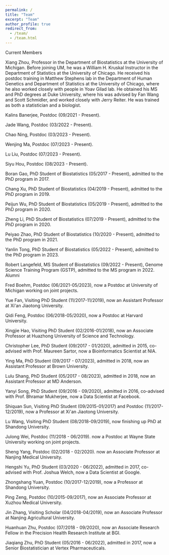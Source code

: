 ```yaml
---
permalink: /
title: "Team"
excerpt: "Team"
author_profile: true
redirect_from: 
  - /team/
  - /team.html
---
```



Current Members

Xiang Zhou, Professor in the Department of Biostatistics at the University of Michigan. Before joining UM, he was a William H. Kruskal Instructor in the Department of Statistics at the University of Chicago. He received his postdoc training in Matthew Stephens lab in the Department of Human Genetics and Department of Statistics at the University of Chicago, where he also worked closely with people in Yoav Gilad lab. He obtained his MS and PhD degrees at Duke University, where his was advised by Fan Wang and Scott Schmidler, and worked closely with Jerry Reiter. He was trained as both a statistician and a biologist.

Kalins Banerjee, Postdoc (09/2021 - Present).

Jade Wang, Postdoc (03/2022 - Present).

Chao Ning, Postdoc (03/2023 - Present).

Wenjing Ma, Postdoc (07/2023 - Present).

Lu Liu, Postdoc (07/2023 - Present).

Siyu Hou, Postdoc (08/2023 - Present).

Boran Gao, PhD Student of Biostatistics (05/2017 - Present), admitted to the PhD program in 2017.

Chang Xu, PhD Student of Biostatistics (04/2019 - Present), admitted to the PhD program in 2019.

Peijun Wu, PhD Student of Biostatistics (05/2019 - Present), admitted to the PhD program in 2020.

Zheng Li, PhD Student of Biostatistics (07/2019 - Present), admitted to the PhD program in 2020.

Peiyao Zhao, PhD Student of Biostatistics (10/2020 - Present), admitted to the PhD program in 2021.

Yanlin Tong, PhD Student of Biostatistics (05/2022 - Present), admitted to the PhD program in 2023.

Robert Langefeld, MS Student of Biostatistics (09/2022 - Present), Genome Science Training Program (GSTP), admitted to the MS program in 2022.
Alumni

Fred Boehm, Postdoc (06/2021-05/2023), now a Postdoc at University of Michigan working on joint projects.

Yue Fan, Visiting PhD Student (11/2017-11/2019), now an Assistant Professor at Xi'an Jiaotong University.

Qidi Feng, Postdoc (06/2018-05/2020), now a Postdoc at Harvard University.

Xingjie Hao, Visiting PhD Student (02/2016-01/2018), now an Associate Professor at Huazhong University of Science and Technology.

Christopher Lee, PhD Student (09/2017 - 01/2020), admitted in 2015, co-advised with Prof. Maureen Sartor, now a Bioinformatics Scientist at NIA.

Ying Ma, PhD Student (09/2017 - 07/2023), admitted in 2018, now an Assistant Professor at Brown University.

Lulu Shang, PhD Student (05/2017 - 08/2023), admitted in 2018, now an Assistant Professor at MD Anderson.

Yanyi Song, PhD Student (09/2016 - 09/2020), admitted in 2016, co-advised with Prof. Bhramar Mukherjee, now a Data Scientist at Facebook.

Shiquan Sun, Visiting PhD Student (09/2015-01/2017) and Postdoc (11/2017-12/2019), now a Professor at Xi'an Jiaotong University.

Lu Wang, Visiting PhD Student (08/2018-09/2019), now finishing up PhD at Shandong University.

Julong Wei, Postdoc (11/2018 - 06/2019). now a Postdoc at Wayne State University working on joint projects.

Sheng Yang, Postdoc (02/2018 - 02/2020). now an Associate Professor at Nanjing Medical University.

Hengshi Yu, PhD Student (03/2020 - 06/2022), admitted in 2017, co-advised with Prof. Joshua Welch, now a Data Scientist at Google.

Zhongshang Yuan, Postdoc (10/2017-12/2019), now a Professor at Shandong University.

Ping Zeng, Postdoc (10/2015-09/2017), now an Associate Professor at Xuzhou Medical University.

Jin Zhang, Visiting Scholar (04/2018-04/2019), now an Associate Professor at Nanjing Agricultural University.

Huanhuan Zhu, Postdoc (07/2018 - 09/2020), now an Associate Research Fellow in the Precision Health Research Institute at BGI.

Jiaqiang Zhu, PhD Student (05/2016 - 06/2022), admitted in 2017, now a Senior Biostatistician at Vertex Pharmaceuticals. 




